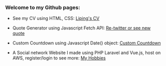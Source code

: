 ### Welcome to my Github pages:

- See my CV using HTML, CSS:
[Liping's CV](https://lime5005.github.io/MySite/)

- Quote Generator using Javascript Fetch API:
[Re-twitter or see new quote](https://lime5005.github.io/quoteGenerator/)

- Custom Countdown using Javascript Date() object:
[Custom Countdown](https://lime5005.github.io/custom-countdown/)

- A Social network Website I made using PHP Laravel and Vue.js, host on AWS, register/login to see more:
[My Hobbies](http://ec2-15-236-211-19.eu-west-3.compute.amazonaws.com/)
